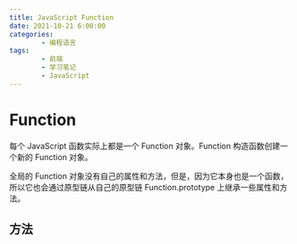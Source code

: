 ```yaml
---
title: JavaScript Function
date: 2021-10-21 6:00:00
categories:
        - 编程语言
tags:
        - 前端
        - 学习笔记
        - JavaScript
---
```


# Function

每个 JavaScript 函数实际上都是一个 Function 对象。Function 构造函数创建一个新的 Function 对象。

全局的 Function 对象没有自己的属性和方法，但是，因为它本身也是一个函数，所以它也会通过原型链从自己的原型链 Function.prototype 上继承一些属性和方法。

## 方法
